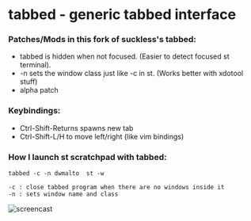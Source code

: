 # tabbed - generic tabbed interface

### Patches/Mods in this fork of suckless's tabbed:

* tabbed is hidden when not focused. (Easier to detect focused st terminal).
* -n sets the window class just like -c in st. (Works better with xdotool stuff)
* alpha patch

### Keybindings:

* Ctrl-Shift-Returns spawns new tab
* Ctrl-Shift-L/H to move left/right (like vim bindings)

### How I launch st scratchpad with tabbed:

`tabbed -c -n dwmalto  st -w`

```
-c : close tabbed program when there are no windows inside it
-n : sets window name and class
```

![screencast](screencast.gif)

